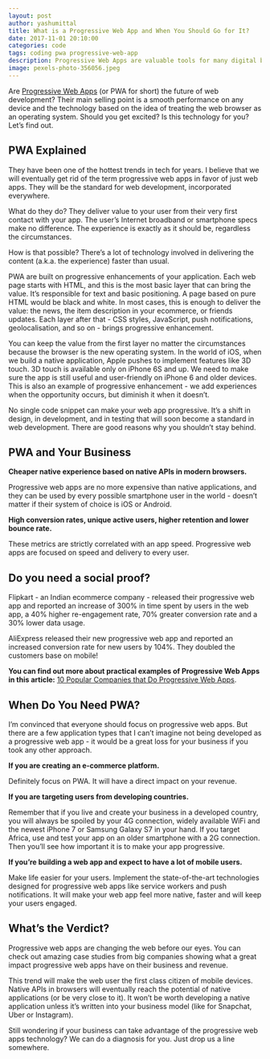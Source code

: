 ```yaml
---
layout: post
author: yashumittal
title: What is a Progressive Web App and When You Should Go for It?
date: 2017-11-01 20:10:00
categories: code
tags: coding pwa progressive-web-app
description: Progressive Web Apps are valuable tools for many digital businesses - but some companies can gain more than others. What list are you on?
image: pexels-photo-356056.jpeg
---
```


Are [Progressive Web Apps](//www.codecarrot.net/progressive-web-apps) (or PWA for short) the future of web development? Their main selling point is a smooth performance on any device and the technology based on the idea of treating the web browser as an operating system. Should you get excited? Is this technology for you? Let’s find out.

## PWA Explained

They have been one of the hottest trends in tech for years. I believe that we will eventually get rid of the term progressive web apps in favor of just web apps. They will be the standard for web development, incorporated everywhere.

What do they do? They deliver value to your user from their very first contact with your app. The user’s Internet broadband or smartphone specs make no difference. The experience is exactly as it should be, regardless the circumstances.

How is that possible? There’s a lot of technology involved in delivering the content (a.k.a. the experience) faster than usual.

PWA are built on progressive enhancements of your application. Each web page starts with HTML, and this is the most basic layer that can bring the value. It’s responsible for text and basic positioning. A page based on pure HTML would be black and white. In most cases, this is enough to deliver the value: the news, the item description in your ecommerce, or friends updates. Each layer after that - CSS styles, JavaScript, push notifications, geolocalisation, and so on - brings progressive enhancement.

You can keep the value from the first layer no matter the circumstances because the browser is the new operating system. In the world of iOS, when we build a native application, Apple pushes to implement features like 3D touch. 3D touch is available only on iPhone 6S and up. We need to make sure the app is still useful and user-friendly on iPhone 6 and older devices. This is also an example of progressive enhancement - we add experiences when the opportunity occurs, but diminish it when it doesn’t.

No single code snippet can make your web app progressive. It’s a shift in design, in development, and in testing that will soon become a standard in web development. There are good reasons why you shouldn’t stay behind.

## PWA and Your Business

**Cheaper native experience based on native APIs in modern browsers.**

Progressive web apps are no more expensive than native applications, and they can be used by every possible smartphone user in the world - doesn’t matter if their system of choice is iOS or Android.

**High conversion rates, unique active users, higher retention and lower bounce rate.**

These metrics are strictly correlated with an app speed. Progressive web apps are focused on speed and delivery to every user.

## Do you need a social proof?

Flipkart - an Indian ecommerce company - released their progressive web app and reported an increase of 300% in time spent by users in the web app, a 40% higher re-engagement rate, 70% greater conversion rate and a 30% lower data usage.

AliExpress released their new progressive web app and reported an increased conversion rate for new users by 104%. They doubled the customers base on mobile!

**You can find out more about practical examples of Progressive Web Apps in this article:** [10 Popular Companies that Do Progressive Web Apps](/10-popular-companies-that-do-progressive-web-apps).

## When Do You Need PWA?

I’m convinced that everyone should focus on progressive web apps. But there are a few application types that I can’t imagine not being developed as a progressive web app - it would be a great loss for your business if you took any other approach.

**If you are creating an e-commerce platform.**

Definitely focus on PWA. It will have a direct impact on your revenue.

**If you are targeting users from developing countries.**

Remember that if you live and create your business in a developed country, you will always be spoiled by your 4G connection, widely available WiFi and the newest iPhone 7 or Samsung Galaxy S7 in your hand. If you target Africa, use and test your app on an older smartphone with a 2G connection. Then you’ll see how important it is to make your app progressive.

**If you’re building a web app and expect to have a lot of mobile users.**

Make life easier for your users. Implement the state-of-the-art technologies designed for progressive web apps like service workers and push notifications. It will make your web app feel more native, faster and will keep your users engaged.

## What’s the Verdict?

Progressive web apps are changing the web before our eyes. You can check out amazing case studies from big companies showing what a great impact progressive web apps have on their business and revenue.

This trend will make the web user the first class citizen of mobile devices. Native APIs in browsers will eventually reach the potential of native applications (or be very close to it). It won’t be worth developing a native application unless it’s written into your business model (like for Snapchat, Uber or Instagram).

Still wondering if your business can take advantage of the progressive web apps technology? We can do a diagnosis for you. Just drop us a line somewhere.